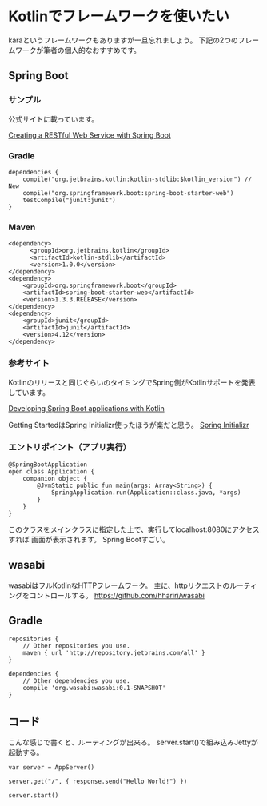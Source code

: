
# Kotlinでフレームワークを使いたい

karaというフレームワークもありますが一旦忘れましょう。
下記の2つのフレームワークが筆者の個人的なおすすめです。

## Spring Boot


### サンプル

公式サイトに載っています。

[Creating a RESTful Web Service with Spring Boot](https://kotlinlang.org/docs/tutorials/spring-boot-restful.html)

### Gradle


    dependencies {
        compile("org.jetbrains.kotlin:kotlin-stdlib:$kotlin_version") // New
        compile("org.springframework.boot:spring-boot-starter-web")
        testCompile("junit:junit")
    }
    
### Maven



    <dependency>
	      <groupId>org.jetbrains.kotlin</groupId>
	      <artifactId>kotlin-stdlib</artifactId>
	      <version>1.0.0</version>
    </dependency>
    <dependency>
        <groupId>org.springframework.boot</groupId>
        <artifactId>spring-boot-starter-web</artifactId>
        <version>1.3.3.RELEASE</version>
    </dependency>
    <dependency>
        <groupId>junit</groupId>
        <artifactId>junit</artifactId>
        <version>4.12</version>
    </dependency>


### 参考サイト

Kotlinのリリースと同じぐらいのタイミングでSpring側がKotlinサポートを発表しています。

[Developing Spring Boot applications with Kotlin](https://spring.io/blog/2016/02/15/developing-spring-boot-applications-with-kotlin)

Getting StartedはSpring Initializr使ったほうが楽だと思う。
[Spring Initializr](https://start.spring.io/#!language=kotlin)



### エントリポイント（アプリ実行）

    @SpringBootApplication
    open class Application {
        companion object {
            @JvmStatic public fun main(args: Array<String>) {
                SpringApplication.run(Application::class.java, *args)
            }
        }
    }
    
このクラスをメインクラスに指定した上で、実行してlocalhost:8080にアクセスすれば
画面が表示されます。
Spring Bootすごい。



## wasabi


wasabiはフルKotlinなHTTPフレームワーク。
主に、httpリクエストのルーティングをコントロールする。
https://github.com/hhariri/wasabi


## Gradle


    repositories {
        // Other repositories you use.
        maven { url 'http://repository.jetbrains.com/all' }
    }

    dependencies {
        // Other dependencies you use.
        compile 'org.wasabi:wasabi:0.1-SNAPSHOT'
    }
    


## コード
    
こんな感じで書くと、ルーティングが出来る。
server.start()で組み込みJettyが起動する。
    
    var server = AppServer()
    
    server.get("/", { response.send("Hello World!") })
    
    server.start()
    
